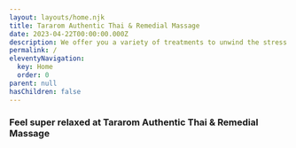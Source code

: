 ```yaml
---
layout: layouts/home.njk
title: Tararom Authentic Thai & Remedial Massage
date: 2023-04-22T00:00:00.000Z
description: We offer you a variety of treatments to unwind the stress of your mind, your body and soul. All services are provided by well trained and experienced therapists.
permalink: /
eleventyNavigation:
  key: Home
  order: 0
parent: null
hasChildren: false
---
```


### Feel super relaxed at Tararom Authentic Thai & Remedial Massage

